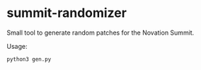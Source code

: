 # summit-randomizer
Small tool to generate random patches for the Novation Summit.

Usage:

```
python3 gen.py
```
